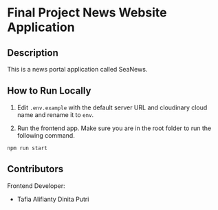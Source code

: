 # Final Project News Website Application

## Description

This is a news portal application called SeaNews.

## How to Run Locally

1. Edit `.env.example` with the default server URL and cloudinary cloud name and rename it to `env`.

2. Run the frontend app. Make sure you are in the root folder to run the following command.

```
npm run start
```

## Contributors

Frontend Developer:

- Tafia Alifianty Dinita Putri
